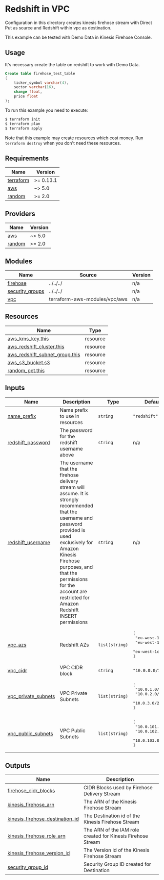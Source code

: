 # Redshift in VPC

Configuration in this directory creates kinesis firehose stream with Direct Put as source and Redshift within vpc as destination.

This example can be tested with Demo Data in Kinesis Firehose Console.

## Usage

It's necessary create the table on redshift to work with Demo Data. 

```sql
Create table firehose_test_table
(
    ticker_symbol varchar(4),
    sector varchar(16),
    change float,
    price float
);
```

To run this example you need to execute:

```bash
$ terraform init
$ terraform plan
$ terraform apply
```

Note that this example may create resources which cost money. Run `terraform destroy` when you don't need these resources.

<!-- BEGINNING OF PRE-COMMIT-TERRAFORM DOCS HOOK -->
## Requirements

| Name | Version |
|------|---------|
| <a name="requirement_terraform"></a> [terraform](#requirement\_terraform) | >= 0.13.1 |
| <a name="requirement_aws"></a> [aws](#requirement\_aws) | ~> 5.0 |
| <a name="requirement_random"></a> [random](#requirement\_random) | >= 2.0 |

## Providers

| Name | Version |
|------|---------|
| <a name="provider_aws"></a> [aws](#provider\_aws) | ~> 5.0 |
| <a name="provider_random"></a> [random](#provider\_random) | >= 2.0 |

## Modules

| Name | Source | Version |
|------|--------|---------|
| <a name="module_firehose"></a> [firehose](#module\_firehose) | ../../../ | n/a |
| <a name="module_security_groups"></a> [security\_groups](#module\_security\_groups) | ../../../ | n/a |
| <a name="module_vpc"></a> [vpc](#module\_vpc) | terraform-aws-modules/vpc/aws | n/a |

## Resources

| Name | Type |
|------|------|
| [aws_kms_key.this](https://registry.terraform.io/providers/hashicorp/aws/latest/docs/resources/kms_key) | resource |
| [aws_redshift_cluster.this](https://registry.terraform.io/providers/hashicorp/aws/latest/docs/resources/redshift_cluster) | resource |
| [aws_redshift_subnet_group.this](https://registry.terraform.io/providers/hashicorp/aws/latest/docs/resources/redshift_subnet_group) | resource |
| [aws_s3_bucket.s3](https://registry.terraform.io/providers/hashicorp/aws/latest/docs/resources/s3_bucket) | resource |
| [random_pet.this](https://registry.terraform.io/providers/hashicorp/random/latest/docs/resources/pet) | resource |

## Inputs

| Name | Description | Type | Default | Required |
|------|-------------|------|---------|:--------:|
| <a name="input_name_prefix"></a> [name\_prefix](#input\_name\_prefix) | Name prefix to use in resources | `string` | `"redshift"` | no |
| <a name="input_redshift_password"></a> [redshift\_password](#input\_redshift\_password) | The password for the redshift username above | `string` | n/a | yes |
| <a name="input_redshift_username"></a> [redshift\_username](#input\_redshift\_username) | The username that the firehose delivery stream will assume. It is strongly recommended that the username and password provided is used exclusively for Amazon Kinesis Firehose purposes, and that the permissions for the account are restricted for Amazon Redshift INSERT permissions | `string` | n/a | yes |
| <a name="input_vpc_azs"></a> [vpc\_azs](#input\_vpc\_azs) | Redshift AZs | `list(string)` | <pre>[<br>  "eu-west-1a",<br>  "eu-west-1b",<br>  "eu-west-1c"<br>]</pre> | no |
| <a name="input_vpc_cidr"></a> [vpc\_cidr](#input\_vpc\_cidr) | VPC CIDR block | `string` | `"10.0.0.0/16"` | no |
| <a name="input_vpc_private_subnets"></a> [vpc\_private\_subnets](#input\_vpc\_private\_subnets) | VPC Private Subnets | `list(string)` | <pre>[<br>  "10.0.1.0/24",<br>  "10.0.2.0/24",<br>  "10.0.3.0/24"<br>]</pre> | no |
| <a name="input_vpc_public_subnets"></a> [vpc\_public\_subnets](#input\_vpc\_public\_subnets) | VPC Public Subnets | `list(string)` | <pre>[<br>  "10.0.101.0/24",<br>  "10.0.102.0/24",<br>  "10.0.103.0/24"<br>]</pre> | no |

## Outputs

| Name | Description |
|------|-------------|
| <a name="output_firehose_cidr_blocks"></a> [firehose\_cidr\_blocks](#output\_firehose\_cidr\_blocks) | CIDR Blocks used by Firehose Delivery Stream |
| <a name="output_kinesis_firehose_arn"></a> [kinesis\_firehose\_arn](#output\_kinesis\_firehose\_arn) | The ARN of the Kinesis Firehose Stream |
| <a name="output_kinesis_firehose_destination_id"></a> [kinesis\_firehose\_destination\_id](#output\_kinesis\_firehose\_destination\_id) | The Destination id of the Kinesis Firehose Stream |
| <a name="output_kinesis_firehose_role_arn"></a> [kinesis\_firehose\_role\_arn](#output\_kinesis\_firehose\_role\_arn) | The ARN of the IAM role created for Kinesis Firehose Stream |
| <a name="output_kinesis_firehose_version_id"></a> [kinesis\_firehose\_version\_id](#output\_kinesis\_firehose\_version\_id) | The Version id of the Kinesis Firehose Stream |
| <a name="output_security_group_id"></a> [security\_group\_id](#output\_security\_group\_id) | Security Group ID created for Destination |
<!-- END OF PRE-COMMIT-TERRAFORM DOCS HOOK -->
